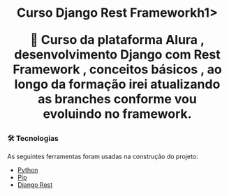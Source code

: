 <h1 align="center">Curso Django Rest Frameworkh1>
<p align="center">🚀 Curso da plataforma Alura , desenvolvimento Django com Rest Framework , conceitos básicos , ao longo da formação irei atualizando as branches conforme vou evoluindo no framework.</p>
  
### 🛠 Tecnologias

As seguintes ferramentas foram usadas na construção do projeto:

- [Python](https://www.python.org/)
- [Pip](https://pypi.org/project/pip/)
- [Django Rest](https://www.django-rest-framework.org/)

  
  
